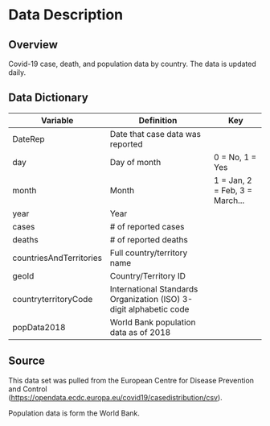 # Data Description

## Overview

Covid-19 case, death, and population data by country.  The data is updated daily.

## Data Dictionary

| Variable                | Definition                                                   | Key                            |
| ----------------------- | ------------------------------------------------------------ | ------------------------------ |
| DateRep                 | Date that case data was reported                             |                                |
| day                     | Day of month                                                 | 0 = No, 1 = Yes                |
| month                   | Month                                                        | 1 = Jan, 2 = Feb, 3 = March... |
| year                    | Year                                                         |                                |
| cases                   | # of reported cases                                          |                                |
| deaths                  | \# of reported deaths                                        |                                |
| countriesAndTerritories | Full country/territory name                                  |                                |
| geoId                   | Country/Territory ID                                         |                                |
| countryterritoryCode    | International Standards Organization (ISO) 3-digit alphabetic code |                                |
| popData2018             | World Bank population data as of 2018                        |                                |

## Source

This data set was pulled from the European Centre for Disease Prevention and Control (https://opendata.ecdc.europa.eu/covid19/casedistribution/csv).

Population data is form the World Bank.

